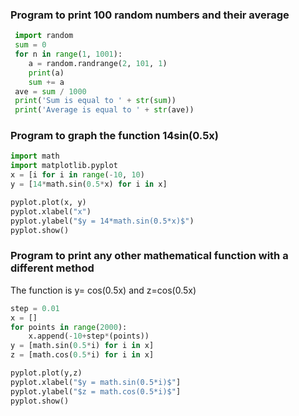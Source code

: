 ### Program to print 100 random numbers and their average
```.py
 import random
 sum = 0
 for n in range(1, 1001):
    a = random.randrange(2, 101, 1)
    print(a)
    sum += a
 ave = sum / 1000
 print('Sum is equal to ' + str(sum))
 print('Average is equal to ' + str(ave))
```

### Program to graph the function 14sin(0.5x)
```.py
import math
import matplotlib.pyplot
x = [i for i in range(-10, 10)
y = [14*math.sin(0.5*x) for i in x]

pyplot.plot(x, y)
pyplot.xlabel("x")
pyplot.ylabel("$y = 14*math.sin(0.5*x)$")
pyplot.show()
```
### Program to print any other mathematical function with a different method
The function is y= cos(0.5x) and z=cos(0.5x)
```.py
step = 0.01
x = []
for points in range(2000):
    x.append(-10+step*(points))
y = [math.sin(0.5*i) for i in x]
z = [math.cos(0.5*i) for i in x]

pyplot.plot(y,z)
pyplot.xlabel("$y = math.sin(0.5*i)$"]
pyplot.ylabel("$z = math.cos(0.5*i)$"]
pyplot.show()
```
